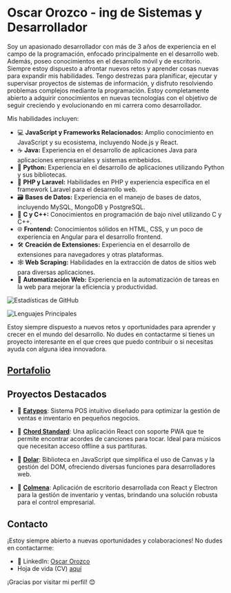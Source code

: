 # Oscar Orozco - ing de Sistemas y Desarrollador

Soy un apasionado desarrollador con más de 3 años de experiencia en el campo de la programación, enfocado principalmente en el desarrollo web. Además, poseo conocimientos en el desarrollo móvil y de escritorio. Siempre estoy dispuesto a afrontar nuevos retos y aprender cosas nuevas para expandir mis habilidades. Tengo destrezas para planificar, ejecutar y supervisar proyectos de sistemas de información, y disfruto resolviendo problemas complejos mediante la programación. Estoy completamente abierto a adquirir conocimientos en nuevas tecnologías con el objetivo de seguir creciendo y evolucionando en mi carrera como desarrollador.

Mis habilidades incluyen:

- 💻 **JavaScript y Frameworks Relacionados:** Amplio conocimiento en JavaScript y su ecosistema, incluyendo Node.js y React.
- ☕ **Java:** Experiencia en el desarrollo de aplicaciones Java para aplicaciones empresariales y sistemas embebidos.
- 🐍 **Python:** Experiencia en el desarrollo de aplicaciones utilizando Python y sus bibliotecas.
- 🚀 **PHP y Laravel:** Habilidades en PHP y experiencia específica en el framework Laravel para el desarrollo web.
- 🗃️ **Bases de Datos:** Experiencia en el manejo de bases de datos, incluyendo MySQL, MongoDB y PostgreSQL.
- 🔧 **C y C++:** Conocimientos en programación de bajo nivel utilizando C y C++.
- 🌐 **Frontend:** Conocimientos sólidos en HTML, CSS, y un poco de experiencia en Angular para el desarrollo frontend.
- 🛠️ **Creación de Extensiones:** Experiencia en el desarrollo de extensiones para navegadores y otras plataformas.
- 🕸️ **Web Scraping:** Habilidades en la extracción de datos de sitios web para diversas aplicaciones.
- 🤖 **Automatización Web:** Experiencia en la automatización de tareas en la web para mejorar la eficiencia y productividad.
  
![Estadísticas de GitHub](https://github-readme-stats.vercel.app/api?username=OrozcoOscar&theme=tokyonight&show_icons=true)

![Lenguajes Principales](https://github-readme-stats.vercel.app/api/top-langs/?username=OrozcoOscar&layout=compact&theme=tokyonight)

Estoy siempre dispuesto a nuevos retos y oportunidades para aprender y crecer en el mundo del desarrollo. No dudes en contactarme si tienes un proyecto interesante en el que crees que puedo contribuir o si necesitas ayuda con alguna idea innovadora.
## [Portafolio](https://portafolio-oscar-orozco.netlify.app/)

## Proyectos Destacados

- 📱 **[Eatypos](https://eatypos.com/)**: Sistema POS intuitivo diseñado para optimizar la gestión de ventas e inventario en pequeños negocios.

- 📱 **[Chord Standard](https://chordstandard.onrender.com/)**: Una aplicación React con soporte PWA que te permite encontrar acordes de canciones para tocar. Ideal para músicos que necesitan acceso offline a sus partituras.

- 📱 **[Dolar](https://github.com/OrozcoOscar/Dolar)**: Biblioteca en JavaScript que simplifica el uso de Canvas y la gestión del DOM, ofreciendo diversas funciones para desarrolladores web.

- 📱 **[Colmena](https://orozcooscar.github.io/colmena/)**: Aplicación de escritorio desarrollada con React y Electron para la gestión de inventario y ventas, brindando una solución robusta para el control empresarial.


## Contacto

¡Estoy siempre abierto a nuevas oportunidades y colaboraciones! No dudes en contactarme:

- 💼 LinkedIn: [Oscar Orozco](https://www.linkedin.com/in/oscarorozcopacheco/)
-    Hoja de vida (CV) [aquí](https://acortar.link/5EQwpd)

¡Gracias por visitar mi perfil! 😊
